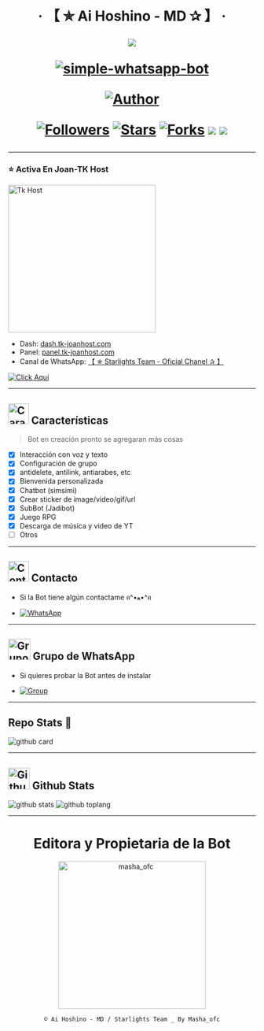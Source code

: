<h1 align="center">‧ 【 ✯ Ai Hoshino - MD ✰ 】 ‧
</p>
<p>
        <img src= "https://telegra.ph/file/89fa6a3c8e9cedda6f5ca.jpg">
    </p>
    <p align="center">
        <a href="#"><img title="simple-whatsapp-bot" src="https://img.shields.io/badge/-SIMPLE--WHATSAPP--BOT-green?colorA=%23ff0000&colorB=%23017e40&style=for-the-badge"></a>
    </p>
    <p>
        <a href="https://github.com/Webon123123/Ai-hoshino-bot-whatssap-"><img title="Author" src="https://img.shields.io/badge/Author-masha_ofc-purple.svg?style=for-the-badge&logo=github"></a>
    </p>
    <p>
        <a href="https://github.com/Webon123123/Ai-hoshino-bot-whatssap-/followers"><img title="Followers" src="https://img.shields.io/github/followers/Webon123123?color=blue&style=flat-square"></a>
        <a href="https://github.com/Webon123123/Ai-hoshino-bot-whatssap-/stargazers/"><img title="Stars" src="https://img.shields.io/github/stars/Webon123123/Ai-hoshino-bot-whatssap-?color=red&style=flat-square"></a>
        <a href="https://github.com/Webon123123/Ai-hoshino-bot-whatssap-/network/members"><img title="Forks" src="http://img.shields.io/github/forks/Webon123123/Ai-hoshino-bot-whatssap-?color=red&style=flat-square"></a>
        <a href="#"><img src="https://img.shields.io/badge/MANTENIMIENTO-SI-blue.svg"></a>
        <img src="https://img.shields.io/github/repo-size/Webon123123/Ai-hoshino-bot-whatssap-" /> <br>
   </p>
   <p>
</h1>

---------

### ⭐ Activa En Joan-TK Host

<a href="dash.tk-joanhost.com"><img src="https://images.app.goo.gl/tgH49FVqvvNEyTsY7" width="300" height="300" alt="Tk Host"/></a>

- Dash: [dash.tk-joanhost.com](dash.tk-joanhost.com/login)
- Panel: [panel.tk-joanhost.com](https://panel.tk-joanhost.com)
- Canal de WhatsApp: [【 ✯ Starlights Team - Oficial Chanel ✰ 】](https://whatsapp.com/channel/0029Vak9Hmd1iUxdfDUdCK1w)

[![Click Aquí](https://img.shields.io/badge/Soporte-25D366?style=for-the-badge&logo=whatsapp&logoColor=white)](https://wa.me/595976230899)

---------

## <img src="https://i.pinimg.com/originals/73/69/6e/73696e022df7cd5cb3d999c6875361dd.gif" alt="Características" width="42" height="42"> Características

> Bot en creación pronto se agregaran más cosas 

- [x] Interacción con voz y texto
- [x] Configuración de grupo
- [x] antidelete, antilink, antiarabes, etc
- [x] Bienvenida personalizada
- [x] Chatbot (simsimi)
- [x] Crear sticker de image/video/gif/url
- [x] SubBot (Jadibot)
- [x] Juego RPG
- [x] Descarga de música y video de YT
- [ ] Otros

---------

## <img src="https://i.pinimg.com/originals/19/80/6e/19806e91932e6054965fc83b85241270.gif" alt="Contacto" width="42" height="42"> Contacto

- Si la Bot tiene algún contactame ฅ^•ﻌ•^ฅ

* <a href="https://wa.me/595976230899"><img alt="WhatsApp" src="https://img.shields.io/badge/WhatsApp-25D366?style=for-the-badge&logo=whatsapp&logoColor=white"/></a>

---------

## <img src="https://static.wikia.nocookie.net/nyancat/images/d/d3/Nyan-cat.gif/revision/latest/scale-to-width-down/400?cb=20131231222500&path-prefix=es" alt="Grupo" width="45" height="43"> Grupo de WhatsApp

- Si quieres probar la Bot antes de instalar

* <a href="wa.me/51953432204"><img alt="Group" src="https://img.shields.io/badge/Group-25D366?style=for-the-badge&logo=whatsapp&logoColor=white"/></a>

---------

## Repo Stats 🔭

![github card](https://github-readme-stats.vercel.app/api/pin/?username=Webon123123&repo=Ai-hoshino-bot-whatssap-&theme=chartreuse-dark)

---------

## <img src="https://raw.githubusercontent.com/vilcajoal/vilcajoal/master/assets/octocat-anime.gif" alt="Github" width="44" height="44"> Github Stats

![github stats](https://github-readme-stats.vercel.app/api?username=Webon123123&show_icons=true&theme=chartreuse-dark)
![github toplang](https://github-readme-stats.vercel.app/api/top-langs/?username=Webon123123&layout=compact&theme=chartreuse-dark)

---------
<div align="center">
  <h1 align="center">Editora y Propietaria de la Bot</h1>

<a href="https://atom.bio/masha_ofc"><img src="https://github.com/Webon123.png" width="300" height="300" alt="masha_ofc"/></a>

`© Ai Hoshino - MD / Starlights Team _ By Masha_ofc`
